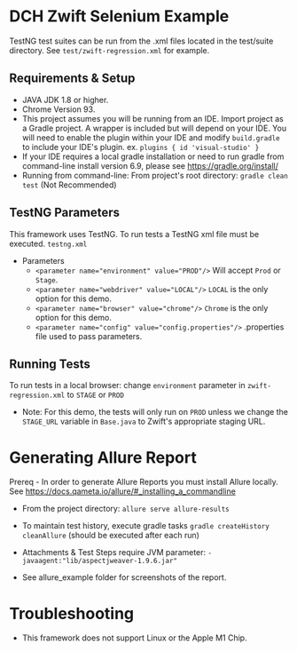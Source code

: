 # DCH Zwift Selenium Example
TestNG test suites can be run from the .xml files located in the test/suite directory. See `test/zwift-regression.xml` for example.

## Requirements & Setup
- JAVA JDK 1.8 or higher.
- Chrome Version 93.   
- This project assumes you will be running from an IDE. Import project as a Gradle project. A wrapper is included but will depend on your IDE. You will need to enable the plugin within your IDE and modify `build.gradle` to include your IDE's plugin.
ex. ```plugins {
  id 'visual-studio'
  }```
- If your IDE requires a local gradle installation or need to run gradle from command-line install version 6.9, please see https://gradle.org/install/
- Running from command-line: From project's root directory: `gradle clean test` (Not Recommended)


## TestNG Parameters
This framework uses TestNG. To run tests a TestNG xml file must be executed. `testng.xml`
- Parameters
    - `<parameter name="environment" value="PROD"/>` Will accept `Prod` or `Stage`.
    - `<parameter name="webdriver" value="LOCAL"/>` `LOCAL` is the only option for this demo.
    - `<parameter name="browser" value="chrome"/>` `Chrome` is the only option for this demo.
    - `<parameter name="config" value="config.properties"/>` .properties file used to pass parameters.

## Running Tests
To run tests in a local browser: change `environment` parameter in `zwift-regression.xml` to `STAGE` or `PROD`

- Note: For this demo, the tests will only run on `PROD` unless we change the `STAGE_URL` variable in `Base.java` to Zwift's appropriate staging URL.   

# Generating Allure Report
Prereq - In order to generate Allure Reports you must install Allure locally. See https://docs.qameta.io/allure/#_installing_a_commandline
- From the project directory: `allure serve allure-results`
- To maintain test history, execute gradle tasks `gradle createHistory cleanAllure` (should be executed after each run)
- Attachments & Test Steps require JVM parameter: `-javaagent:"lib/aspectjweaver-1.9.6.jar"`
  
- See allure_example folder for screenshots of the report.

# Troubleshooting
- This framework does not support Linux or the Apple M1 Chip.
